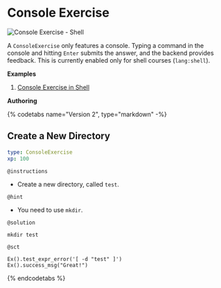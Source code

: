 # Console Exercise

![Console Exercise - Shell](/images/ConsoleExerciseShell.png)

A `ConsoleExercise` only features a console. Typing a command in the console and hitting `Enter` submits the answer, and the backend provides feedback. This is currently enabled only for shell courses (`lang:shell`).

__Examples__

1. [Console Exercise in Shell](examples/md/shell/ConsoleExercise.md)

__Authoring__

{% codetabs name="Version 2", type="markdown" -%}

## Create a New Directory

```yaml
type: ConsoleExercise 
xp: 100 
```

`@instructions`

- Create a new directory, called `test`.

`@hint`

- You need to use `mkdir`.

`@solution`

```{bash}
mkdir test
```

`@sct`

```{python}
Ex().test_expr_error('[ -d "test" ]')
Ex().success_msg("Great!")
```

{% endcodetabs %}